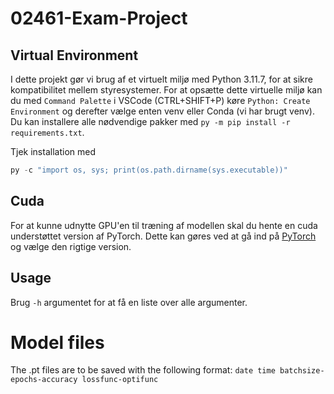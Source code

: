 # 02461-Exam-Project

## Virtual Environment

I dette projekt gør vi brug af et virtuelt miljø med Python 3.11.7, for at sikre kompatibilitet mellem styresystemer. For at opsætte dette virtuelle miljø kan du med `Command Palette` i VSCode (CTRL+SHIFT+P) køre
``Python: Create Environment`` og derefter vælge enten venv eller Conda (vi har brugt venv).
Du kan installere alle nødvendige pakker med `py -m pip install -r requirements.txt`.

Tjek installation med

```python
py -c "import os, sys; print(os.path.dirname(sys.executable))"
```

## Cuda

For at kunne udnytte GPU'en til træning af modellen skal du hente en cuda understøttet version af PyTorch. Dette kan gøres ved at gå ind på [PyTorch](https://pytorch.org/get-started/locally/) og vælge den rigtige version.

## Usage

Brug `-h` argumentet for at få en liste over alle argumenter.

# Model files

The .pt files are to be saved with the following format: `date time batchsize-epochs-accuracy lossfunc-optifunc `
